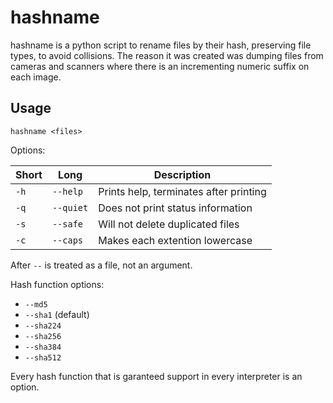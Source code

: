 # hashname

hashname is a python script to rename files by their hash, preserving file types, to avoid collisions.
The reason it was created was dumping files from cameras and scanners where there is an incrementing numeric suffix on each image.

## Usage
    hashname <files>

Options:

Short | Long | Description
--- | --- | ---
`-h` | `--help` | Prints help, terminates after printing
`-q` | `--quiet` | Does not print status information
`-s` | `--safe` | Will not delete duplicated files
`-c` | `--caps` | Makes each extention lowercase

After `--` is treated as a file, not an argument.

Hash function options:

*  `--md5`
*  `--sha1` (default)
*  `--sha224`
*  `--sha256`
*  `--sha384`
*  `--sha512`

Every hash function that is garanteed support in every interpreter is an option.
